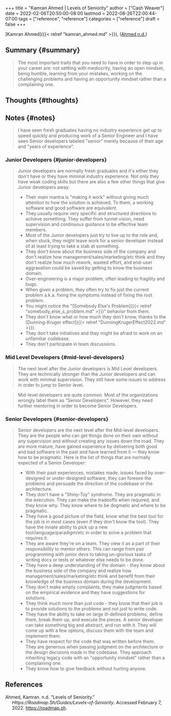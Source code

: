 +++
title = "Kamran Ahmed | Levels of Seniority"
author = ["Cash Weaver"]
date = 2022-02-06T20:50:00-08:00
lastmod = 2022-08-26T22:00:44-07:00
tags = ["reference", "reference"]
categories = ["reference"]
draft = false
+++

[Kamran Ahmed]({{< relref "kamran_ahmed.md" >}}), (<a href="#citeproc_bib_item_1">Ahmed n.d.</a>)


## Summary {#summary}

> The most important traits that you need to have in order to step up in your career are: not settling with mediocrity, having an open mindset, being humble, learning from your mistakes, working on the challenging problems and having an opportunity mindset rather than a complaining one.


## Thoughts {#thoughts}


## Notes {#notes}

> I have seen fresh graduates having no industry experience get up to speed quickly and producing work of a Senior Engineer and I have seen Senior developers labeled "senior" merely because of their age and "years of experience".


### Junior Developers {#junior-developers}

> Junior developers are normally fresh graduates and it's either they don't have or they have minimal industry experience. Not only they have weak coding skills but there are also a few other things that give Junior developers away:
>
> -   Their main mantra is "making it work" without giving much attention to how the solution is achieved. To them, a working software and good software are equivalent.
> -   They usually require very specific and structured directions to achieve something. They suffer from tunnel vision, need supervision and continuous guidance to be effective team members.
> -   Most of the Junior developers just try to live up to the role and, when stuck, they might leave work for a senior developer instead of at least trying to take a stab at something.
> -   They don't know about the business side of the company and don't realize how management/sales/marketing/etc think and they don't realize how much rework, wasted effort, and end-user aggravation could be saved by getting to know the business domain.
> -   Over-engineering is a major problem, often leading to fragility and bugs.
> -   When given a problem, they often try to fix just the current problem a.k.a. fixing the symptoms instead of fixing the root problem.
> -   You might notice the "[Somebody Else's Problem]({{< relref "somebody_else_s_problem.md" >}})" behavior from them.
> -   They don't know what or how much they don't know, thanks to the [Dunning-Kruger effect]({{< relref "DunningKrugerEffect2022.md" >}}).
> -   They don't take initiatives and they might be afraid to work on an unfamiliar codebase.
> -   They don't participate in team discussions.


### Mid Level Developers {#mid-level-developers}

> The next level after the Junior developers is Mid Level developers. They are technically stronger than the Junior developers and can work with minimal supervision. They still have some issues to address in order to jump to Senior level.

<!--quoteend-->

> Mid-level developers are quite common. Most of the organizations wrongly label them as "Senior Developers". However, they need further mentoring in order to become Senior Developers.


### Senior Developers {#senior-developers}

> Senior developers are the next level after the Mid-level developers. They are the people who can get things done on their own without any supervision and without creating any issues down the road. They are more mature, have gained experience by delivering both good and bad software in the past and have learned from it — they know how to be pragmatic. Here is the list of things that are normally expected of a Senior Developer:
>
> -   With their past experiences, mistakes made, issues faced by over-designed or under-designed software, they can foresee the problems and persuade the direction of the codebase or the architecture.
> -   They don't have a "Shiny-Toy" syndrome. They are pragmatic in the execution. They can make the tradeoffs when required, and they know why. They know where to be dogmatic and where to be pragmatic.
> -   They have a good picture of the field, know what the best tool for the job is in most cases (even if they don't know the tool). They have the innate ability to pick up a new tool/language/paradigm/etc in order to solve a problem that requires it.
> -   They are aware they're on a team. They view it as a part of their responsibility to mentor others. This can range from pair programming with junior devs to taking un-glorious tasks of writing docs or tests or whatever else needs to be done.
> -   They have a deep understanding of the domain - they know about the business side of the company and realize how management/sales/marketing/etc think and benefit from their knowledge of the business domain during the development.
> -   They don't make empty complaints, they make judgments based on the empirical evidence and they have suggestions for solutions.
> -   They think much more than just code - they know that their job is to provide solutions to the problems and not just to write code.
> -   They have the ability to take on large ill-defined problems, define them, break them up, and execute the pieces. A senior developer can take something big and abstract, and run with it. They will come up with a few options, discuss them with the team and implement them.
> -   They have respect for the code that was written before them. They are generous when passing judgment on the architecture or the design decisions made in the codebase. They approach inheriting legacy code with an "opportunity mindset" rather than a complaining one.
> -   They know how to give feedback without hurting anyone.

## References

<style>.csl-entry{text-indent: -1.5em; margin-left: 1.5em;}</style><div class="csl-bib-body">
  <div class="csl-entry"><a id="citeproc_bib_item_1"></a>Ahmed, Kamran. n.d. “Levels of Seniority.” <i>Https://Roadmap.Sh/Guides/Levels-of-Seniority</i>. Accessed February 7, 2022. <a href="https://roadmap.sh">https://roadmap.sh</a>.</div>
</div>
